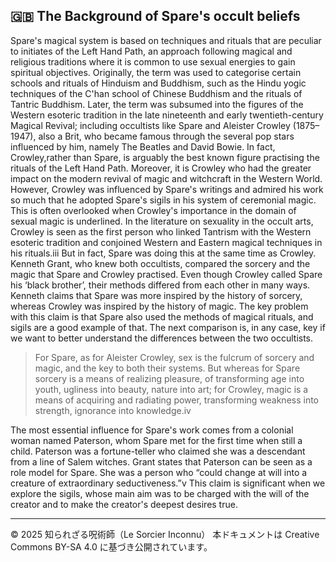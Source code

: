 ## 🇬🇧 The Background of Spare's occult beliefs

Spare's magical system is based on techniques and rituals that are peculiar to
initiates of the Left Hand Path, an approach following magical and religious
traditions where it is common to use sexual energies to gain spiritual objectives.
Originally, the term was used to categorise certain schools and rituals of Hinduism
and Buddhism, such as the Hindu yogic techniques of the C'han school of Chinese
Buddhism and the rituals of Tantric Buddhism. Later, the term was subsumed into
the figures of the Western esoteric tradition in the late nineteenth and early
twentieth-century Magical Revival; including occultists like Spare and Aleister
Crowley (1875–1947), also a Brit, who became famous through the several pop
stars influenced by him, namely The Beatles and David Bowie.
In fact, Crowley,rather than Spare, is arguably the best known figure practising the rituals 
of the Left Hand Path. Moreover, it is Crowley who had the greater impact on the modern
revival of magic and witchcraft in the Western World.
However, Crowley was influenced by Spare's writings and admired his work so
much that he adopted Spare's sigils in his system of ceremonial magic. This is
often overlooked when Crowley's importance in the domain of sexual magic is
underlined. In the literature on sexuality in the occult arts, Crowley is seen as the
first person who linked Tantrism with the Western esoteric tradition and conjoined
Western and Eastern magical techniques in his rituals.iii But in fact, Spare was
doing this at the same time as Crowley.
Kenneth Grant, who knew both occultists, compared the sorcery and the magic
that Spare and Crowley practised. Even though Crowley called Spare his ‘black
brother’, their methods differed from each other in many ways. Kenneth claims
that Spare was more inspired by the history of sorcery, whereas Crowley was
inspired by the history of magic. The key problem with this claim is that Spare also
used the methods of magical rituals, and sigils are a good example of that. The next
comparison is, in any case, key if we want to better understand the differences
between the two occultists.

>For Spare, as for Aleister Crowley, sex is the fulcrum of sorcery and
magic, and the key to both their systems. But whereas for Spare sorcery is
a means of realizing pleasure, of transforming age into youth, ugliness
into beauty, nature into art; for Crowley, magic is a means of acquiring
and radiating power, transforming weakness into strength, ignorance into
knowledge.iv

The most essential influence for Spare's work comes from a colonial woman
named Paterson, whom Spare met for the first time when still a child. Paterson was
a fortune-teller who claimed she was a descendant from a line of Salem witches.
Grant states that Paterson can be seen as a role model for Spare. She was a person
who “could change at will into a creature of extraordinary seductiveness.”v This
claim is significant when we explore the sigils, whose main aim was to be charged
with the will of the creator and to make the creator's deepest desires true.

---

© 2025 知られざる呪術師（Le Sorcier Inconnu）
本ドキュメントは Creative Commons BY-SA 4.0 に基づき公開されています。

